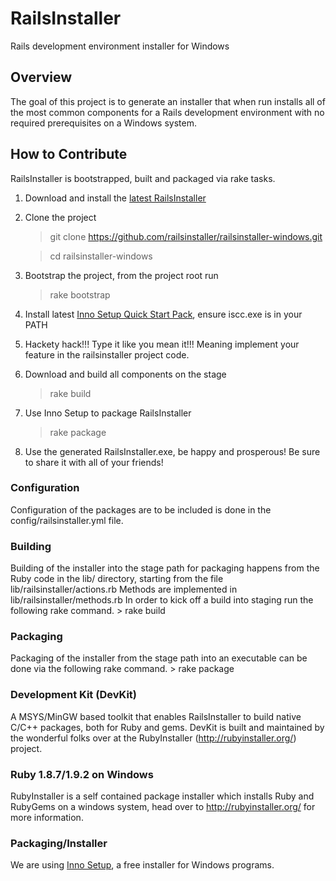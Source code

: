 # RailsInstaller

Rails development environment installer for Windows

## Overview

The goal of this project is to generate an installer that when run installs all
of the most common components for a Rails development environment with no
required prerequisites on a Windows system.

## How to Contribute

RailsInstaller is bootstrapped, built and packaged via rake tasks.

1. Download and install the [latest RailsInstaller](http://railsinstaller.org/)
1. Clone the project

    > git clone https://github.com/railsinstaller/railsinstaller-windows.git

    > cd railsinstaller-windows

1. Bootstrap the project, from the project root run

    > rake bootstrap

1. Install latest
   [Inno Setup Quick Start Pack](http://www.jrsoftware.org/isdl.php#qsp),
   ensure iscc.exe is in your PATH
1. Hackety hack!!! Type it like you mean it!!!
   Meaning implement your feature in the railsinstaller project code.
1. Download and build all components on the stage

    > rake build

1. Use Inno Setup to package RailsInstaller

    > rake package

1. Use the generated RailsInstaller.exe, be happy and prosperous!
   Be sure to share it with all of your friends!

### Configuration

Configuration of the packages are to be included is done in the
config/railsinstaller.yml file.

### Building

Building of the installer into the stage path for packaging happens from
the Ruby code in the lib/ directory, starting from the file
    lib/railsinstaller/actions.rb
Methods are implemented in
    lib/railsinstaller/methods.rb
In order to kick off a build into staging run the following rake command.
    > rake build

### Packaging

Packaging of the installer from the stage path into an executable can be done
via the following rake command.
    > rake package

### Development Kit (DevKit)

A MSYS/MinGW based toolkit that enables RailsInstaller to build native C/C++
packages, both for Ruby and gems. DevKit is built and maintained by the
wonderful folks over at the RubyInstaller (http://rubyinstaller.org/) project.


### Ruby 1.8.7/1.9.2 on Windows

RubyInstaller is a self contained package installer which installs Ruby and
RubyGems on a windows system, head over to http://rubyinstaller.org/ for more
information.

### Packaging/Installer

We are using [Inno Setup](http://www.jrsoftware.org/isinfo.php "Inno Setup"),
a free installer for Windows programs.

